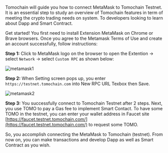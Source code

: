 Tomochain will guide you how to connect MetaMask to Tomochain Testnet. It is an essential step to study an overview of Tomochain features in term of meeting the crypto trading needs on system. To developers looking to learn about Dapp and Smart Contract.

Get started! You first need to install Extension MetaMask on Chrome or Brave browsers. Once you agree to the Metamask Terms of Use and create an account successfully, follow instructions:

**Step 1:** Click to MetaMask logo on the browser to open the Extention -> select `Network` -> select `Custom RPC` as shown below:

![metamask1](/figures/metamask1.jpg)

**Step 2:** When Setting screen pops up, you enter `https://testnet.tomochain.com` into New RPC URL Texbox then Save.

![metamask2](/figures/metamask2.jpg)
 
**Step 3:** You successfully connect to Tomochain Testnet after 2 steps. Next, you use TOMO to pay a Gas fee to implement Smart Contact. To have some TOMO in the testnet, you can enter your wallet address in Faucet site [https://faucet.testnet.tomochain.com/](https://faucet.testnet.tomochain.com/) to request some TOMO.

So, you accomplish connecting the MetaMask to Tomochain (testnet). From now on, you can make transactions and develop Dapp as well as Smart Contract as you wish.
